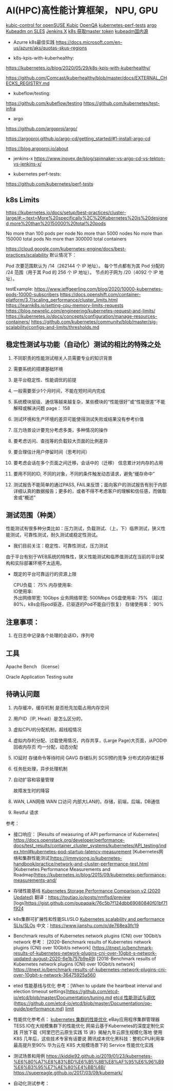 

AI(HPC)高性能计算框架， NPU, GPU
============================================================================

[kubic-control for openSUSE Kubic](https://kubic.opensuse.org/blog/2019-08-27-kubic-control-intro/)
[OpenQA](https://github.com/os-autoinst/openQA)
[kubernetes-perf-tests](https://github.com/kubernetes/perf-tests)
[argo](https://github.com/argoproj/argo/)
[Kubeadm on SLES](https://stackoverflow.com/questions/62795930/how-to-install-kubernetes-in-suse-linux-enterprize-server-15-virtual-machines)
[Jenkins X](https://github.com/jenkins-x/jenkins-x-platform)
[k8s 获取master token](https://www.cnblogs.com/riseast/p/12938434.html)
[kubeadm国内源](https://gist.github.com/islishude/231659cec0305ace090b933ce851994a)


* Azurre k8s最佳实践
https://docs.microsoft.com/en-us/azure/aks/quotas-skus-regions

* k8s-kpis-with-kuberhealthy:

https://kubernetes.io/blog/2020/05/29/k8s-kpis-with-kuberhealthy/

https://github.com/Comcast/kuberhealthy/blob/master/docs/EXTERNAL_CHECKS_REGISTRY.md

* kubeflow/testing:

https://github.com/kubeflow/testing
https://github.com/kubernetes/test-infra

* argo

https://github.com/argoproj/argo/

https://argoproj.github.io/argo-cd/getting_started/#1-install-argo-cd

https://blog.argoproj.io/about

* jenkins-x
https://www.inovex.de/blog/spinnaker-vs-argo-cd-vs-tekton-vs-jenkins-x/


* kubernetes perf-tests:

https://github.com/kubernetes/perf-tests


k8s Limits
--------------------------------------------------------------------
https://kubernetes.io/docs/setup/best-practices/cluster-large/#:~:text=More%20specifically%2C%20Kubernetes%20is%20designed,more%20than%20150000%20total%20pods

No more than 100 pods per node
No more than 5000 nodes
No more than 150000 total pods
No more than 300000 total containers

https://cloud.google.com/kubernetes-engine/docs/best-practices/scalability
默认情况下：

Pod 次要范围默认为 /14（262144 个 IP 地址）。
每个节点都有为其 Pod 分配的 /24 范围（用于其 Pod 的 256 个 IP 地址）。
节点的子网为 /20（4092 个 IP 地址）。

testExample:
https://www.jeffgeerling.com/blog/2020/10000-kubernetes-pods-10000-subscribers
https://docs.openshift.com/container-platform/3.7/scaling_performance/cluster_limits.html
https://learnk8s.io/setting-cpu-memory-limits-requests
https://blog.newrelic.com/engineering/kubernetes-request-and-limits/
https://kubernetes.io/docs/concepts/configuration/manage-resources-containers/
https://github.com/kubernetes/community/blob/master/sig-scalability/configs-and-limits/thresholds.md




稳定性测试与功能（自动化）测试的相比的特殊之处
----------------------------------------------------------------------------

1. 不同职责的性能测试相关人员需要专业的知识背景

2. 需要系统的搭建基础环境

3. 是平台稳定性、性能调优的前提

4. 一般需要至少1个月时间，不能在短时间内完成

5. 系统模块层级、通信等越来越复杂，某些模块的“性能很好”或“性能很差”不能解释或解决问题
    page： 158

6. 测试环境和生产环境的差异可能使得测试失败或结果没有参考价值

7. 压力场景设计要充分考虑多类，多种情况的操作

8. 要考虑访问、查找等的负载较大页面的比例差异

9. 要合理估计用户停留时间（思考时间）

10. 要考虑会话在多个页面之间迁移，会话中的（迁移） 信息累计对内存的占用

11. 要用不同的ID, 不同的对象，不同的条件触发动态请求，避免“缓存命中”

12. 测试报告不能简单的通过PASS, FAIL来反馈；面向客户的测试报告有别于内部详细认真的数据报告；更多的，或者不得不考虑客户的理解和信任感，而做取舍或“概述”


测试范围（种类）
----------------------------------------------------------------------------

性能测试有很多种分类比如：压力测试，负载测试、（上，下）临界测试，狭义性能测试，可靠性测试，耐久测试或稳定性测试。

* 我们目前关注：稳定性、可靠性测试，压力测试

由于平台有别于WEB系统的特殊性，狭义性能测试和临界值测试在当前的平台架构和实际部署环境不太适用。

* 既定的平台可靠运行的资源上限

  CPU负载：     75%
  内存使用率:   
  IO使用率:     
  外出网络带宽: 10Gbps
  业务网络带宽: 500Mbps
  OS盘使用率:   75% （超过80%，k8s会将pod驱逐，已驱逐的Pod不能自行恢复）
  存储使用率：  90%


注意事项：
----------------------------------------------------------------------------

1. 在日志中记录各个处理的会话ID，序列号


工具
----------------------------------------------------------------------------
Apache Bench （license）

Oracle Application Testing suite

待确认问题
----------------------------------------------------------------------------

1. 内存缓冲，缓存机制
   是否抢先加载占用内存空间

2. 用户ID（IP, Head）是怎么区分的，

3. 虚拟CPU的分配机制，超线程情况

4. 虚拟内存的分配、过载使用情况，内存共享，(Large Page)大页面，从POD中回收内存页
均一分配，动态分配

5. IO延时
   存储命令等待时间 GAVG
   存储队列
   SCSI预约竞争
   分布式的存储迁移

6. 任务批处理，异步处理机制


7. 自动扩容和容量管理

   故障发生时的降容

8. WAN, LAN网络
   WAN 口访问
   内部大LAN的，存储，前端，后端，DB通信

9. Restful 请求

参考：

* 接口响应：
[Results of measuring of API performance of Kubernetes] https://docs.openstack.org/developer/performance-docs/test_results/container_cluster_systems/kubernetes/API_testing/index.html#kubernetes-pod-startup-latency-measurement
 [Kubernetes网络和集群性能测试]https://jimmysong.io/kubernetes-handbook/practice/network-and-cluster-perfermance-test.html
[Kubernetes Performance Measurements and Roadmap]https://kubernetes.io/blog/2015/09/kubernetes-performance-measurements-and/


* 存储性能基线
[Kubernetes Storage Performance Comparison v2 (2020 Updated)](https://medium.com/volterra-io/kubernetes-storage-performance-comparison-v2-2020-updated-1c0b69f0dcf4)
翻译：https://toutiao.io/posts/nmflsd/preview
[logs]https://gist.github.com/pupapaik/76c5b7f124dbb69080840f01bf71f924


* k8s集群可扩展性和性能SLI/SLO
[Kubernetes scalability and performance SLIs/SLOs](https://github.com/kubernetes/community/blob/master/sig-scalability/slos/slos.md#footnote1)
	中文：https://www.jianshu.com/p/de768ea3fc19

* Benchmark results of Kubernetes network plugins (CNI) over 10Gbit/s network
参考： [2020-Benchmark results of Kubernetes network plugins (CNI) over 10Gbit/s network] (https://itnext.io/benchmark-results-of-kubernetes-network-plugins-cni-over-10gbit-s-network-updated-august-2020-6e1b757b9e49)
          [2018-Benchmark results of Kubernetes network plugins (CNI) over 10Gbit/s network] https://itnext.io/benchmark-results-of-kubernetes-network-plugins-cni-over-10gbit-s-network-36475925a560


* eted 性能基线与优化
参考：[When to update the heartbeat interval and election timeout settings]https://github.com/etcd-io/etcd/blob/master/Documentation/tuning.md
          [etcd 性能测试与调优](https://blog.tianfeiyu.com/2019/10/08/etcd_improvements/) (https://github.com/etcd-io/etcd/blob/master/Documentation/op-guide/performance.md)
          [limit](https://github.com/etcd-io/etcd/blob/master/Documentation/dev-guide/limit.md)


* 性能优化参考点：
[kubernetes 集群的性能优化](https://www.jianshu.com/p/4525aff0c4ac)
        eBay应用程序集群管理器TESS.IO在大规模集群下的性能优化
网易云基于Kubernetes的深度定制化实践
开放下载《阿里巴巴云原生实践 15 讲》揭秘九年云原生规模化落地
使用 K8S 几年后，这些技术专家有话要说
腾讯成本优化黑科技：整机CPU利用率最高提升至90%
华为云在 K8S 大规模场景下的 Service 性能优化实践

* 测试场景和用例
https://kiddie92.github.io/2019/01/23/kubernetes-%E6%80%A7%E8%83%BD%E6%B5%8B%E8%AF%95%E6%96%B9%E6%B3%95%E7%AE%80%E4%BB%8B/
https://supereagle.github.io/2017/03/09/kubemark/


* 自动化测试参考：

